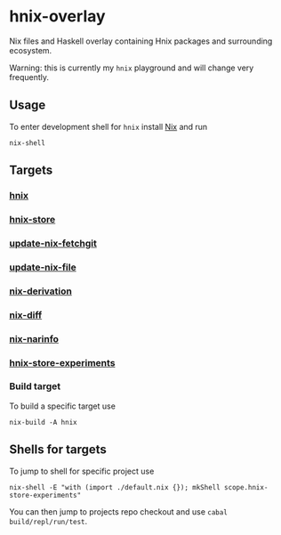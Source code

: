 # hnix-overlay

Nix files and Haskell overlay containing Hnix packages and surrounding ecosystem.

Warning: this is currently my `hnix` playground and will change very frequently.

## Usage

To enter development shell for `hnix` install [Nix](https://nixos.org/nix/) and run

```
nix-shell
```

## Targets

### [hnix](https://github.com/haskell-nix/hnix)
### [hnix-store](https://github.com/haskell-nix/hnix-store)
### [update-nix-fetchgit](https://github.com/expipiplus1/update-nix-fetchgit)
### [update-nix-file](https://github.com/sorki/update-nix-file)
### [nix-derivation](https://github.com/Gabriel439/Haskell-Nix-Derivation-Library)
### [nix-diff](https://github.com/Gabriel439/nix-diff)
### [nix-narinfo](https://github.com/sorki/nix-narinfo)
### [hnix-store-experiments](https://github.com/sorki/hnix-store-experiments)

### Build target

To build a specific target use
```
nix-build -A hnix
```

## Shells for targets

To jump to shell for specific project use

```
nix-shell -E "with (import ./default.nix {}); mkShell scope.hnix-store-experiments"
```

You can then jump to projects repo checkout and use `cabal build/repl/run/test`.
